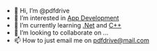 - 👋 Hi, I’m @pdfdrive
- 👀 I’m interested in [App Development](https://www.wikipedia.org/wiki/Mobile_app_development, (More about App Development))
- 🌱 I’m currently learning [.Net](https://en.wikipedia.org/wiki/.NET, (More about .NET)) and [C++](https://en.wikipedia.org/wiki/C%2B%2B, (More about C++))
- 💞️ I’m looking to collaborate on ...
- 📫 How to just email me on [pdfdrive@mail.com](mailto:limbuinogen@gmail.com, (Email to me))

